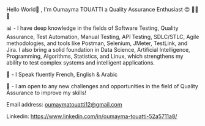 Hello World👋 , I'm Oumayma TOUATTI a Quality Assurance Enthusiast  😍 👩‍💻 🤖


📊 - I have deep knowledge in the fields of Software Testing, Quality Assurance, Test Automation, Manual Testing, API Testing, SDLC/STLC, Agile methodologies, and tools like Postman, Selenium, JMeter, TestLink, and Jira. 
I also bring a solid foundation in Data Science, Artificial Intelligence, Programming, Algorithms, Statistics, and Linux, which strengthens my ability to test complex systems and intelligent applications.

🎤 - I Speak fluently French, English & Arabic

🔎 - I am open to any new challenges and opportunities in the field of Quality Assurance to improve my skills!


Email address: oumaymatouatti12@gmail.com

Linkedin: https://www.linkedin.com/in/oumayma-touatti-52a5711a8/





























